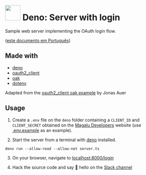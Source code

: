 # <img src="https://deno.land/logo.svg" width="50px" /> Deno: Server with login

Sample web server implementing the OAuth login flow.

([este documento em Português](LEIAME.md))

## Made with

- [deno][deno]
- [oauth2_client][oauth2_client]
- [oak][oak]
- [dotenv][dotenv]

Adapted from the
[oauth2_client oak example](https://deno.land/x/oauth2_client@v0.2.1/examples/oak.ts) by Jonas Auer

## Usage

1. Create a `.env` file on the `deno` folder containing a `CLIENT_ID` and `CLIENT_SECRET` obtained
on the [Magalu Developers][devportal] website
(use [.env.example](../.env.example) as an example).

2. Start the server from a terminal with [deno](https://deno.land/) installed.

```shell
deno run --allow-read --allow-net server.ts
```

3. On your browser, navigate to [localhost:8000/login](http://localhost:8000/login)

4. Hack the source code and say 👋 hello on the [Slack channel](https://luizalabs.slack.com/archives/C025378FUJW)

[deno]: https://deno.land/
[oauth2_client]: https://deno.land/x/oauth2_client@v0.2.1
[oak]: https://deno.land/x/oak@v8.0.0
[dotenv]: https://deno.land/x/dotenv@v2.0.0
[devportal]: http://alpha.dev.magalu.com
